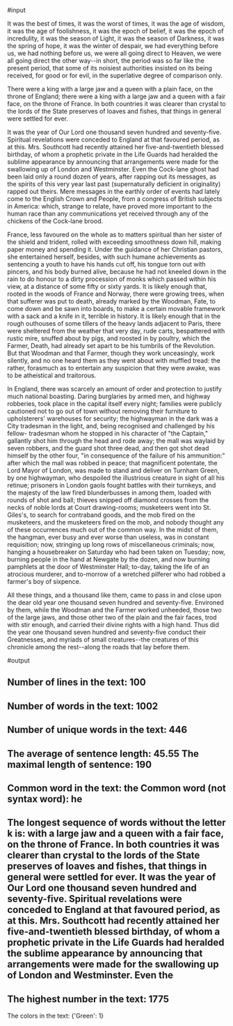 #input

It was the best of times, it was the worst of times,
it was the age of wisdom, it was the age of foolishness,
it was the epoch of belief, it was the epoch of incredulity,
it was the season of Light, it was the season of Darkness,
it was the spring of hope, it was the winter of despair,
we had everything before us, we had nothing before us,
we were all going direct to Heaven, we were all going direct
the other way--in short, the period was so far like the present
period, that some of its noisiest authorities insisted on its
being received, for good or for evil, in the superlative degree
of comparison only.

There were a king with a large jaw and a queen with a plain face,
on the throne of England; there were a king with a large jaw and
a queen with a fair face, on the throne of France.  In both
countries it was clearer than crystal to the lords of the State
preserves of loaves and fishes, that things in general were
settled for ever.

It was the year of Our Lord one thousand seven hundred and
seventy-five.  Spiritual revelations were conceded to England at
that favoured period, as at this.  Mrs. Southcott had recently
attained her five-and-twentieth blessed birthday, of whom a
prophetic private in the Life Guards had heralded the sublime
appearance by announcing that arrangements were made for the
swallowing up of London and Westminster.  Even the Cock-lane
ghost had been laid only a round dozen of years, after rapping
out its messages, as the spirits of this very year last past
(supernaturally deficient in originality) rapped out theirs.
Mere messages in the earthly order of events had lately come to
the English Crown and People, from a congress of British subjects
in America:  which, strange to relate, have proved more important
to the human race than any communications yet received through
any of the chickens of the Cock-lane brood.

France, less favoured on the whole as to matters spiritual than
her sister of the shield and trident, rolled with exceeding
smoothness down hill, making paper money and spending it.
Under the guidance of her Christian pastors, she entertained
herself, besides, with such humane achievements as sentencing
a youth to have his hands cut off, his tongue torn out with
pincers, and his body burned alive, because he had not kneeled
down in the rain to do honour to a dirty procession of monks
which passed within his view, at a distance of some fifty or
sixty yards.  It is likely enough that, rooted in the woods of
France and Norway, there were growing trees, when that sufferer
was put to death, already marked by the Woodman, Fate, to come
down and be sawn into boards, to make a certain movable framework
with a sack and a knife in it, terrible in history.  It is likely
enough that in the rough outhouses of some tillers of the heavy
lands adjacent to Paris, there were sheltered from the weather
that very day, rude carts, bespattered with rustic mire, snuffed
about by pigs, and roosted in by poultry, which the Farmer, Death,
had already set apart to be his tumbrils of the Revolution.
But that Woodman and that Farmer, though they work unceasingly,
work silently, and no one heard them as they went about with
muffled tread:  the rather, forasmuch as to entertain any suspicion
that they were awake, was to be atheistical and traitorous.

In England, there was scarcely an amount of order and protection
to justify much national boasting.  Daring burglaries by armed
men, and highway robberies, took place in the capital itself
every night; families were publicly cautioned not to go out of
town without removing their furniture to upholsterers' warehouses
for security; the highwayman in the dark was a City tradesman in
the light, and, being recognised and challenged by his fellow-
tradesman whom he stopped in his character of "the Captain,"
gallantly shot him through the head and rode away; the mall was
waylaid by seven robbers, and the guard shot three dead, and then
got shot dead himself by the other four, "in consequence of the
failure of his ammunition:" after which the mall was robbed in
peace; that magnificent potentate, the Lord Mayor of London, was
made to stand and deliver on Turnham Green, by one highwayman,
who despoiled the illustrious creature in sight of all his
retinue; prisoners in London gaols fought battles with their
turnkeys, and the majesty of the law fired blunderbusses in among
them, loaded with rounds of shot and ball; thieves snipped off
diamond crosses from the necks of noble lords at Court
drawing-rooms; musketeers went into St. Giles's, to search for
contraband goods, and the mob fired on the musketeers, and the
musketeers fired on the mob, and nobody thought any of these
occurrences much out of the common way.  In the midst of them,
the hangman, ever busy and ever worse than useless, was in
constant requisition; now, stringing up long rows of miscellaneous
criminals; now, hanging a housebreaker on Saturday who had been
taken on Tuesday; now, burning people in the hand at Newgate by
the dozen, and now burning pamphlets at the door of Westminster Hall;
to-day, taking the life of an atrocious murderer, and to-morrow of a
wretched pilferer who had robbed a farmer's boy of sixpence.

All these things, and a thousand like them, came to pass in
and close upon the dear old year one thousand seven hundred
and seventy-five.  Environed by them, while the Woodman and the
Farmer worked unheeded, those two of the large jaws, and those
other two of the plain and the fair faces, trod with stir enough,
and carried their divine rights with a high hand.  Thus did the
year one thousand seven hundred and seventy-five conduct their
Greatnesses, and myriads of small creatures--the creatures of this
chronicle among the rest--along the roads that lay before them.

#output

Number of lines in the text: 100
------------------------------------
Number of words in the text: 1002
------------------------------------
Number of unique words in the text: 446
------------------------------------
The average of sentence length: 45.55
The maximal length of sentence: 190
------------------------------------
Common word in the text: the
Common word (not syntax word): he
------------------------------------
The longest sequence of words without the letter k is:  with a large jaw and a queen with a fair face, on the throne of France.  In both countries it was clearer than crystal to the lords of the State preserves of loaves and fishes, that things in general were settled for ever.  It was the year of Our Lord one thousand seven hundred and seventy-five.  Spiritual revelations were conceded to England at that favoured period, as at this.  Mrs. Southcott had recently attained her five-and-twentieth blessed birthday, of whom a prophetic private in the Life Guards had heralded the sublime appearance by announcing that arrangements were made for the swallowing up of London and Westminster.  Even the
------------------------------------
The highest number in the text:  1775
------------------------------------
The colors in the text:  {'Green': 1}
